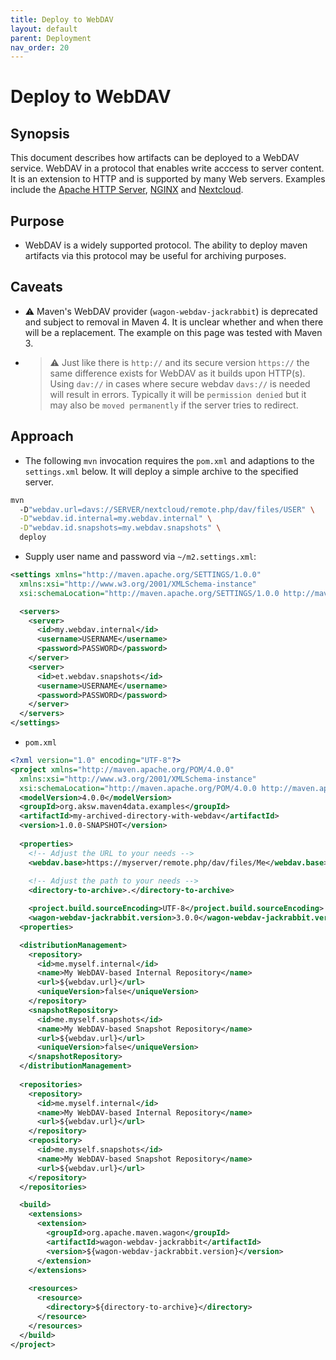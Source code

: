 ```yaml
---
title: Deploy to WebDAV
layout: default
parent: Deployment
nav_order: 20
---
```


# Deploy to WebDAV

## Synopsis

This document describes how artifacts can be deployed to a WebDAV service. WebDAV in a protocol that enables write acccess to server content.
It is an extension to HTTP and is supported by many Web servers. Examples include the [Apache HTTP Server](https://httpd.apache.org/), [NGINX](https://www.nginx.com/) and [Nextcloud](https://nextcloud.com/).

## Purpose

* WebDAV is a widely supported protocol. The ability to deploy maven artifacts via this protocol may be useful for archiving purposes.

## Caveats

* ⚠️ Maven's WebDAV provider (`wagon-webdav-jackrabbit`) is deprecated and subject to removal in Maven 4. It is unclear whether and when there will be a replacement.
The example on this page was tested with Maven 3.

* > ⚠️ Just like there is `http://` and its secure version `https://` the same difference exists for WebDAV as it builds upon HTTP(s).
Using `dav://` in cases where secure webdav `davs://` is needed will result in errors.
Typically it will be `permission denied` but it may also be `moved permanently` if the server tries to redirect.

## Approach

* The following `mvn` invocation requires the `pom.xml` and adaptions to the `settings.xml` below.
It will deploy a simple archive to the specified server.
```bash
mvn
  -D"webdav.url=davs://SERVER/nextcloud/remote.php/dav/files/USER" \
  -D"webdav.id.internal=my.webdav.internal" \
  -D"webdav.id.snapshots=my.webdav.snapshots" \
  deploy
```

* Supply user name and password via `~/m2.settings.xml`:
```xml
<settings xmlns="http://maven.apache.org/SETTINGS/1.0.0"
  xmlns:xsi="http://www.w3.org/2001/XMLSchema-instance"
  xsi:schemaLocation="http://maven.apache.org/SETTINGS/1.0.0 http://maven.apache.org/xsd/settings-1.0.0.xsd">

  <servers>
    <server>
      <id>my.webdav.internal</id>
      <username>USERNAME</username>
      <password>PASSWORD</password>
    </server>
    <server>
      <id>et.webdav.snapshots</id>
      <username>USERNAME</username>
      <password>PASSWORD</password>
    </server>
  </servers>
</settings>
```

* `pom.xml`
```xml
<?xml version="1.0" encoding="UTF-8"?>
<project xmlns="http://maven.apache.org/POM/4.0.0"
  xmlns:xsi="http://www.w3.org/2001/XMLSchema-instance"
  xsi:schemaLocation="http://maven.apache.org/POM/4.0.0 http://maven.apache.org/xsd/maven-4.0.0.xsd">
  <modelVersion>4.0.0</modelVersion>
  <groupId>org.aksw.maven4data.examples</groupId>
  <artifactId>my-archived-directory-with-webdav</artifactId>
  <version>1.0.0-SNAPSHOT</version>
  
  <properties>
    <!-- Adjust the URL to your needs -->
    <webdav.base>https://myserver/remote.php/dav/files/Me</webdav.base>
    
    <!-- Adjust the path to your needs -->
    <directory-to-archive>.</directory-to-archive>

    <project.build.sourceEncoding>UTF-8</project.build.sourceEncoding>
    <wagon-webdav-jackrabbit.version>3.0.0</wagon-webdav-jackrabbit.version>
  <properties>

  <distributionManagement>
    <repository>
      <id>me.myself.internal</id>
      <name>My WebDAV-based Internal Repository</name>
      <url>${webdav.url}</url>
      <uniqueVersion>false</uniqueVersion>
    </repository>
    <snapshotRepository>
      <id>me.myself.snapshots</id>
      <name>My WebDAV-based Snapshot Repository</name>
      <url>${webdav.url}</url>
      <uniqueVersion>false</uniqueVersion>
    </snapshotRepository>
  </distributionManagement>
  
  <repositories>
    <repository>
      <id>me.myself.internal</id>
      <name>My WebDAV-based Internal Repository</name>
      <url>${webdav.url}</url>
    </repository>
    <repository>
      <id>me.myself.snapshots</id>
      <name>My WebDAV-based Snapshot Repository</name>
      <url>${webdav.url}</url>
    </repository>
  </repositories>

  <build>
    <extensions>
      <extension>
        <groupId>org.apache.maven.wagon</groupId>
        <artifactId>wagon-webdav-jackrabbit</artifactId>
        <version>${wagon-webdav-jackrabbit.version}</version>
      </extension>
    </extensions>
  
    <resources>
      <resource>
        <directory>${directory-to-archive}</directory>
      </resource>
    </resources>
  </build>
</project>
```
